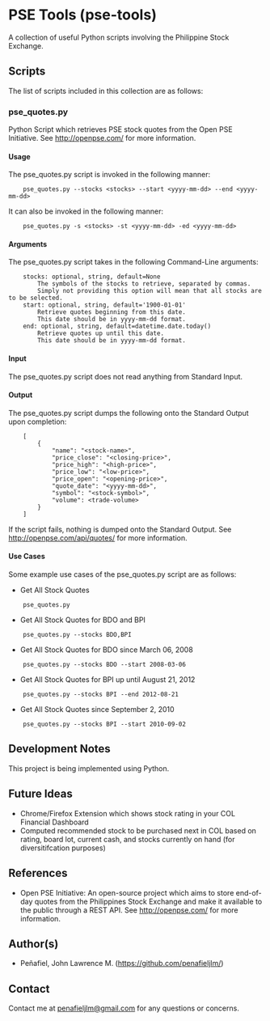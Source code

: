 # PSE Tools (pse-tools)
A collection of useful Python scripts involving the Philippine Stock Exchange.

## Scripts
The list of scripts included in this collection are as follows:

### pse_quotes.py
Python Script which retrieves PSE stock quotes from the Open PSE Initiative.
See http://openpse.com/ for more information.

#### Usage
The pse_quotes.py script is invoked in the following manner:
```
    pse_quotes.py --stocks <stocks> --start <yyyy-mm-dd> --end <yyyy-mm-dd>
```
It can also be invoked in the following manner:
```
    pse_quotes.py -s <stocks> -st <yyyy-mm-dd> -ed <yyyy-mm-dd>
```

#### Arguments
The pse_quotes.py script takes in the following Command-Line arguments:
```
    stocks: optional, string, default=None
        The symbols of the stocks to retrieve, separated by commas.
        Simply not providing this option will mean that all stocks are to be selected.
    start: optional, string, default='1900-01-01'
        Retrieve quotes beginning from this date.
        This date should be in yyyy-mm-dd format.
    end: optional, string, default=datetime.date.today()
        Retrieve quotes up until this date.
        This date should be in yyyy-mm-dd format.
```

#### Input
The pse_quotes.py script does not read anything from Standard Input.
    
#### Output
The pse_quotes.py script dumps the following onto the Standard Output upon completion:
```
    [
        {
            "name": "<stock-name>",
            "price_close": "<closing-price>",
            "price_high": "<high-price>",
            "price_low": "<low-price>",
            "price_open": "<opening-price>",
            "quote_date": "<yyyy-mm-dd>",
            "symbol": "<stock-symbol>",
            "volume": <trade-volume>
        }
    ]
```
If the script fails, nothing is dumped onto the Standard Output.
See http://openpse.com/api/quotes/ for more information.

#### Use Cases
Some example use cases of the pse_quotes.py script are as follows:

* Get All Stock Quotes
```
    pse_quotes.py
```
* Get All Stock Quotes for BDO and BPI
```
    pse_quotes.py --stocks BDO,BPI
```
* Get All Stock Quotes for BDO since March 06, 2008
```
    pse_quotes.py --stocks BDO --start 2008-03-06
```
* Get All Stock Quotes for BPI up until August 21, 2012
```
    pse_quotes.py --stocks BPI --end 2012-08-21
```
* Get All Stock Quotes since September 2, 2010
```
    pse_quotes.py --stocks BPI --start 2010-09-02
```

## Development Notes
This project is being implemented using Python.

## Future Ideas
* Chrome/Firefox Extension which shows stock rating in your COL Financial Dashboard
* Computed recommended stock to be purchased next in COL based on rating, board lot, current cash, and stocks currently on hand (for diversitifcation purposes)

## References
* Open PSE Initiative: An open-source project which aims to store end-of-day quotes from the Philippines Stock Exchange and make it available to the public through a REST API. See http://openpse.com/ for more information.

## Author(s)
* Peñafiel, John Lawrence M. (https://github.com/penafieljlm/)

## Contact
Contact me at penafieljlm@gmail.com for any questions or concerns.

